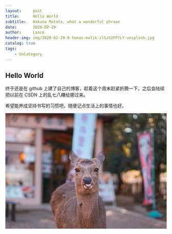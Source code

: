 ```yaml
---
layout:     post
title:      Hello World
subtitle:   Hakuna Matata, what a wonderful phrase
date:       2020-02-29
author:     Lance
header-img: img/2020-02-29-0-tomas-malik-zlSzh2FP7LY-unsplash.jpg
catalog: true
tags:
    - UnCategory
---
```



## Hello World

终于还是在 github 上建了自己的博客，趁着这个周末赶紧折腾一下，之后会陆续把以前在 CSDN 上的乱七八糟给挪过来。

希望能养成坚持书写的习惯吧，随便记点生活上的事情也好。

![](/img/2020-02-29-0-erin-song-mvtBHkMdIbg-unsplash.jpg)